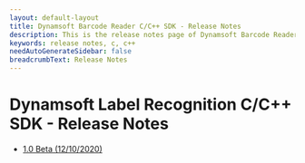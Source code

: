 ```yaml
---
layout: default-layout
title: Dynamsoft Barcode Reader C/C++ SDK - Release Notes
description: This is the release notes page of Dynamsoft Barcode Reader for C/C++ SDK.
keywords: release notes, c, c++
needAutoGenerateSidebar: false
breadcrumbText: Release Notes
---
```


# Dynamsoft Label Recognition C/C++ SDK - Release Notes

- [1.0 Beta   (12/10/2020)](c-cpp-1.md#10-12102020)